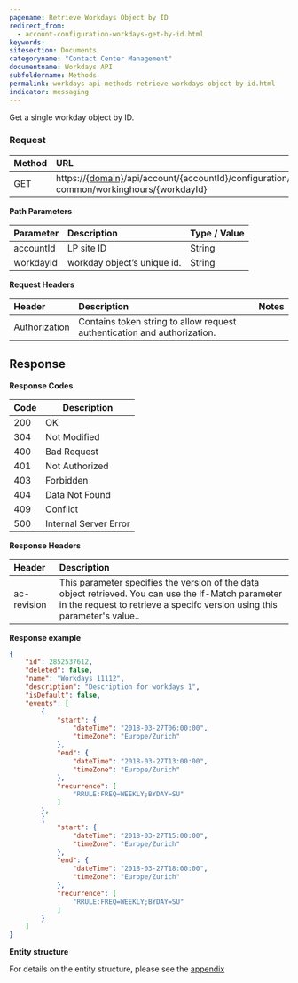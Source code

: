 ```yaml
---
pagename: Retrieve Workdays Object by ID
redirect_from:
  - account-configuration-workdays-get-by-id.html
keywords:
sitesection: Documents
categoryname: "Contact Center Management"
documentname: Workdays API
subfoldername: Methods
permalink: workdays-api-methods-retrieve-workdays-object-by-id.html
indicator: messaging
---
```


Get a single workday object by ID.

### Request

| Method | URL |
| :-------- | :------ |
| GET  | https://[{domain}](/agent-domain-domain-api.html)/api/account/{accountId}/configuration/ac-common/workinghours/{workdayId} |

**Path Parameters**

 |Parameter  |Description |  Type / Value |
 |:----------- | :------------ | :--------------- |
 |accountId | LP site ID | String  |
 |workdayId|workday object’s unique id.| String|

**Request Headers**

|Header | Description| Notes |
|:------- | :-------------- | :--- |
|Authorization | Contains token string to allow request authentication and authorization.|

## Response

**Response Codes**

| Code | Description           |
|------|-----------------------|
| 200  | OK                    |
| 304  | Not Modified          |
| 400  | Bad Request           |
| 401  | Not Authorized        |
| 403  | Forbidden             |
| 404  | Data Not Found        |
| 409  | Conflict              |
| 500  | Internal Server Error |

**Response Headers**

|Header|  Description|
|:-------|   :-----  |
|ac-revision|  This parameter specifies the version of the data object retrieved. You can use the If-Match parameter in the request to retrieve a specifc version using this parameter's value..|  

**Response example**

```json
{
    "id": 2852537612,
    "deleted": false,
    "name": "Workdays 11112",
    "description": "Description for workdays 1",
    "isDefault": false,
    "events": [
        {
            "start": {
                "dateTime": "2018-03-27T06:00:00",
                "timeZone": "Europe/Zurich"
            },
            "end": {
                "dateTime": "2018-03-27T13:00:00",
                "timeZone": "Europe/Zurich"
            },
            "recurrence": [
                "RRULE:FREQ=WEEKLY;BYDAY=SU"
            ]
        },
        {
            "start": {
                "dateTime": "2018-03-27T15:00:00",
                "timeZone": "Europe/Zurich"
            },
            "end": {
                "dateTime": "2018-03-27T18:00:00",
                "timeZone": "Europe/Zurich"
            },
            "recurrence": [
                "RRULE:FREQ=WEEKLY;BYDAY=SU"
            ]
        }
    ]
}
```

**Entity structure**

For details on the entity structure, please see the [appendix](workdays-api-appendix.html)

